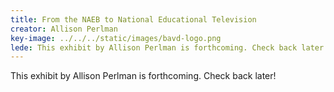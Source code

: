 ```yaml
---
title: From the NAEB to National Educational Television
creator: Allison Perlman
key-image: ../../../static/images/bavd-logo.png
lede: T﻿his exhibit by Allison Perlman is forthcoming. Check back later!
---
```

T﻿his exhibit by Allison Perlman is forthcoming. Check back later!